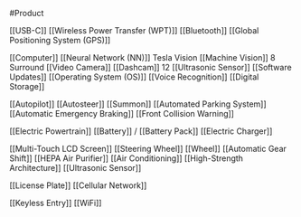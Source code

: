 #Product



[[USB-C]]
[[Wireless Power Transfer (WPT)]]
[[Bluetooth]]
[[Global Positioning System (GPS)]]

[[Computer]]
	[[Neural Network (NN)]]
	Tesla Vision [[Machine Vision]]
	8 Surround [[Video Camera]]
	[[Dashcam]]
	12 [[Ultrasonic Sensor]]
	[[Software Updates]]
	[[Operating System (OS)]]
	[[Voice Recognition]]
	[[Digital Storage]]

[[Autopilot]]
	[[Autosteer]]
	[[Summon]]
	[[Automated Parking System]]
	[[Automatic Emergency Braking]]
	[[Front Collision Warning]]	

[[Electric Powertrain]]
	[[Battery]] / [[Battery Pack]]
	[[Electric Charger]]

[[Multi-Touch LCD Screen]]
[[Steering Wheel]]
[[Wheel]]
[[Automatic Gear Shift]]
[[HEPA Air Purifier]]
[[Air Conditioning]]
[[High-Strength Architecture]]
[[Ultrasonic Sensor]] 

[[License Plate]]
[[Cellular Network]]

[[Keyless Entry]]
[[WiFi]]